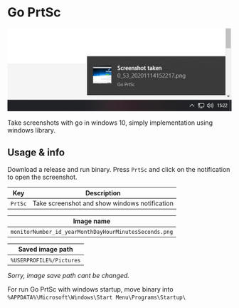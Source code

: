 # Go PrtSc

<img src="https://github.com/SegoCode/Go-PrtSc/blob/main/media/0_36_20201114152218.png">

Take screenshots with go in windows 10, simply implementation using windows library.

## Usage & info

Download a release and run binary.
Press `PrtSc` and click on the notification to open the screenshot.

| Key                      | Description                                                 |
|--------------------------|-------------------------------------------------------------|
| `PrtSc`                  | Take screenshot and show windows notification               |

| Image name               |
|--------------------------|
| `monitorNumber_id_yearMonthDayHourMinutesSeconds.png` | 

| Saved image path         |
|--------------------------|
| `%USERPROFILE%/Pictures` | 

 *Sorry, image save path cant be changed.*
 
For run Go PrtSc with windows startup, move binary into `%APPDATA%\Microsoft\Windows\Start Menu\Programs\Startup\`
